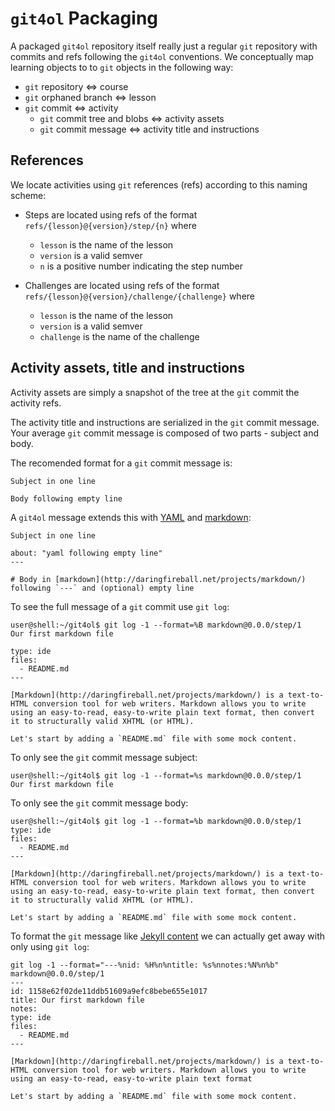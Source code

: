 # `git4ol` Packaging

A packaged `git4ol` repository itself really just a regular `git` repository with commits and refs following the `git4ol` conventions. We conceptually map learning objects to to `git` objects in the following way:

- `git` repository ⇔ course
- `git` orphaned branch ⇔ lesson
- `git` commit ⇔ activity
  - `git` commit tree and blobs ⇔ activity assets
  - `git` commit message ⇔ activity title and instructions

## References

We locate activities using `git` references (refs) according to this naming scheme:

- Steps are located using refs of the format `refs/{lesson}@{version}/step/{n}` where
  - `lesson` is the name of the lesson
  - `version` is a valid semver
  - `n` is a positive number indicating the step number

- Challenges are located using refs of the format `refs/{lesson}@{version}/challenge/{challenge}` where
  - `lesson` is the name of the lesson
  - `version` is a valid semver
  - `challenge` is the name of the challenge

## Activity assets, title and instructions

Activity assets are simply a snapshot of the tree at the `git` commit the activity refs.

The activity title and instructions are serialized in the `git` commit message. Your average `git` commit message is composed of two parts - subject and body.

The recomended format for a `git` commit message is:

```
Subject in one line

Body following empty line
```

A `git4ol` message extends this with [YAML](http://yaml.org/) and [markdown](http://daringfireball.net/projects/markdown/):

```
Subject in one line

about: "yaml following empty line"
---

# Body in [markdown](http://daringfireball.net/projects/markdown/) following `---` and (optional) empty line
```

To see the full message of a `git` commit use `git log`:

```shell
user@shell:~/git4ol$ git log -1 --format=%B markdown@0.0.0/step/1
Our first markdown file

type: ide
files:
  - README.md
---

[Markdown](http://daringfireball.net/projects/markdown/) is a text-to-HTML conversion tool for web writers. Markdown allows you to write using an easy-to-read, easy-to-write plain text format, then convert it to structurally valid XHTML (or HTML).

Let's start by adding a `README.md` file with some mock content.
```

To only see the `git` commit message subject:

```shell
user@shell:~/git4ol$ git log -1 --format=%s markdown@0.0.0/step/1
Our first markdown file
```

To only see the `git` commit message body:

```shell
user@shell:~/git4ol$ git log -1 --format=%b markdown@0.0.0/step/1
type: ide
files:
  - README.md
---

[Markdown](http://daringfireball.net/projects/markdown/) is a text-to-HTML conversion tool for web writers. Markdown allows you to write using an easy-to-read, easy-to-write plain text format, then convert it to structurally valid XHTML (or HTML).

Let's start by adding a `README.md` file with some mock content.
```

To format the `git` message like [Jekyll content](http://jekyllrb.com/) we can actually get away with only using `git log`:

```shell
git log -1 --format="---%nid: %H%n%ntitle: %s%nnotes:%N%n%b" markdown@0.0.0/step/1
---
id: 1158e62f02de11ddb51609a9efc8bebe655e1017
title: Our first markdown file
notes:
type: ide
files:
  - README.md
---

[Markdown](http://daringfireball.net/projects/markdown/) is a text-to-HTML conversion tool for web writers. Markdown allows you to write using an easy-to-read, easy-to-write plain text format

Let's start by adding a `README.md` file with some mock content.
```
